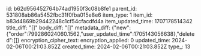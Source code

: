 id: b62d956452764b74ad1950f3c08b8fe1
parent_id: 531808ab86a5452fbc31f0fba015e8e6
item_type: 1
item_id: b83d4869b29442248c1cf54cfacdfd4a
item_updated_time: 1707178514342
title_diff: "[]"
body_diff: "[]"
metadata_diff: {"new":{"order":799286024060.1562,"user_updated_time":1705143056638},"deleted":[]}
encryption_cipher_text: 
encryption_applied: 0
updated_time: 2024-02-06T00:21:03.852Z
created_time: 2024-02-06T00:21:03.852Z
type_: 13